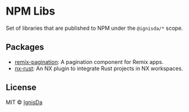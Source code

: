 # NPM Libs

Set of libraries that are published to NPM under the `@ignisda/*` scope.

## Packages

- [remix-pagination](packages/remix-pagination): A pagination component for Remix apps.
- [nx-rust](packages/nx-rust): An NX plugin to integrate Rust projects in NX workspaces.

## License

MIT © [IgnisDa](https://github.com/ignisda)
